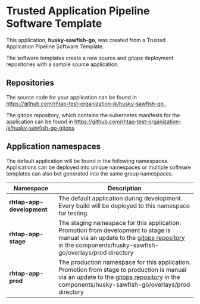 # Trusted Application Pipeline Software Template

This application, **husky-sawfish-go**, was created from a Trusted Application Pipeline Software Template.

The software templates create a new source and gitops deployment repositories with a sample source application. 

## Repositories

The source code for your application can be found in [https://github.com/rhtap-test-organization-jk/husky-sawfish-go ](https://github.com/rhtap-test-organization-jk/husky-sawfish-go ).
 
The gitops repository, which contains the kubernetes manifests for the application can be found in 
[https://github.com/rhtap-test-organization-jk/husky-sawfish-go-gitops ](https://github.com/rhtap-test-organization-jk/husky-sawfish-go-gitops ) 

## Application namespaces 

The default application will be found in the following namespaces. Applications can be deployed into unique namespaces or multiple software templates can also bet generated into the same group namespaces.  

|  Namespace   |  Description   |  
| -------- | -------- |   
| **rhtap-app-development** | The default application during development. Every build will be deployed to this namespace for testing. | 
| **rhtap-app-stage** | The staging namespace for this application. Promotion from development to stage is manual via an update to the [gitops repository](https://github.com/rhtap-test-organization-jk/husky-sawfish-go-gitops ) in the components/husky-sawfish-go/overlays/prod directory |  
| **rhtap-app-prod** | The production namespace for this application. Promotion from stage to production is manual via an update to the [gitops repository](https://github.com/rhtap-test-organization-jk/husky-sawfish-go-gitops ) in the components/husky-sawfish-go/overlays/prod directory | 